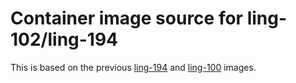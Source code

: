 # Container image source for ling-102/ling-194
This is based on the previous [ling-194](https://github.com/UCSB-PSTAT/ling-194-docker-image) and [ling-100](https://github.com/UCSB-PSTAT/ling-110-docker-image) images.


